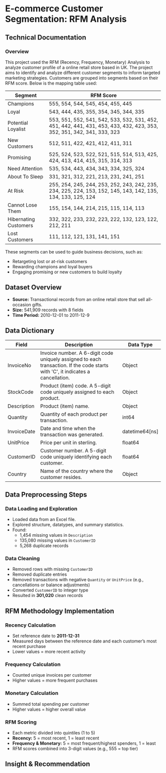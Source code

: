 # E-commerce Customer Segmentation: RFM Analysis

## Technical Documentation

### Overview
This project used the RFM (Recency, Frequency, Monetary) Analysis to analyze customer profile of a online retail store based in UK. The project aims to identify and analyze different customer segments to inform targeted marketing strategies. Customers are grouped into segments based on their RFM score. Below is the mapping table used:

| Segment              | RFM Score                                                                                              |
|----------------------|--------------------------------------------------------------------------------------------------------|
| Champions            | 555, 554, 544, 545, 454, 455, 445                                                                       |
| Loyal                | 543, 444, 435, 355, 354, 345, 344, 335                                                                 |
| Potential Loyalist   | 553, 551, 552, 541, 542, 533, 532, 531, 452, 451, 442, 441, 431, 453, 433, 432, 423, 353, 352, 351, 342, 341, 333, 323 |
| New Customers        | 512, 511, 422, 421, 412, 411, 311                                                                       |
| Promising            | 525, 524, 523, 522, 521, 515, 514, 513, 425, 424, 413, 414, 415, 315, 314, 313                         |
| Need Attention       | 535, 534, 443, 434, 343, 334, 325, 324                                                                  |
| About To Sleep       | 331, 321, 312, 221, 213, 231, 241, 251                                                                  |
| At Risk              | 255, 254, 245, 244, 253, 252, 243, 242, 235, 234, 225, 224, 153, 152, 145, 143, 142, 135, 134, 133, 125, 124 |
| Cannot Lose Them     | 155, 154, 144, 214, 215, 115, 114, 113                                                                  |
| Hibernating Customers| 332, 322, 233, 232, 223, 222, 132, 123, 122, 212, 211                                                  |
| Lost Customers       | 111, 112, 121, 131, 141, 151                                                                            |

These segments can be used to guide business decisions, such as:
- Retargeting lost or at-risk customers
- Rewarding champions and loyal buyers
- Engaging promising or new customers to build loyalty

## Dataset Overview
- **Source:** Transactional records from an online retail store that sell all-occasion gifts.
- **Size:** 541,909 records with 8 fields
- **Time Period:** 2010-12-01 to 2011-12-9

## Data Dictionary
| Field       | Description                                                                 | Data Type       |
|-------------|-----------------------------------------------------------------------------|-----------------|
| InvoiceNo   | Invoice number. A 6-digit code uniquely assigned to each transaction. If the code starts with 'C', it indicates a cancellation. | Object          |
| StockCode   | Product (item) code. A 5-digit code uniquely assigned to each product.      | Object          |
| Description | Product (item) name.                                                        | Object          |
| Quantity    | Quantity of each product per transaction.                                   | int64           |
| InvoiceDate | Date and time when the transaction was generated.                           | datetime64[ns]  |
| UnitPrice   | Price per unit in sterling.                                                 | float64         |
| CustomerID  | Customer number. A 5-digit code uniquely identifying each customer.         | float64         |
| Country     | Name of the country where the customer resides.                             | Object          |

## Data Preprocessing Steps

### Data Loading and Exploration
- Loaded data from an Excel file.
- Explored structure, datatypes, and summary statistics.
- Found:
  - 1,454 missing values in `Description`
  - 135,080 missing values in `CustomerID`
  - 5,268 duplicate records

### Data Cleaning
- Removed rows with missing `CustomerID`
- Removed duplicate entries
- Removed transactions with negative `Quantity` or `UnitPrice` (e.g., cancellations or balance adjustments)
- Converted `CustomerID` to integer type
- Resulted in **301,020** clean records

## RFM Methodology Implementation

### Recency Calculation
- Set reference date to **2011-12-31**
- Measured days between the reference date and each customer’s most recent purchase
- Lower values = more recent activity

### Frequency Calculation
- Counted unique invoices per customer
- Higher values = more frequent purchases

### Monetary Calculation
- Summed total spending per customer
- Higher values = higher overall value

### RFM Scoring
- Each metric divided into quintiles (1 to 5)
- **Recency:** 5 = most recent, 1 = least recent
- **Frequency & Monetary:** 5 = most frequent/highest spenders, 1 = least
- RFM scores combined into 3-digit values (e.g., 555 = top tier)

## Insight & Recommendation

